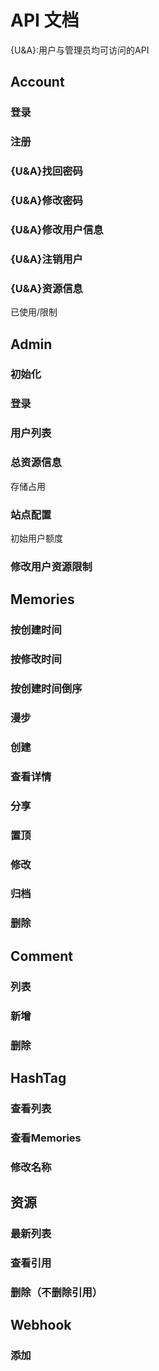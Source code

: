 # API 文档

{U&A}:用户与管理员均可访问的API

## Account

### 登录

### 注册

### {U&A}找回密码

### {U&A}修改密码

### {U&A}修改用户信息

### {U&A}注销用户

### {U&A}资源信息

已使用/限制

## Admin

### 初始化

### 登录

### 用户列表

### 总资源信息

存储占用

### 站点配置

初始用户额度

### 修改用户资源限制

## Memories

### 按创建时间

### 按修改时间

### 按创建时间倒序

### 漫步

### 创建

### 查看详情

### 分享

### 置顶

### 修改

### 归档

### 删除

## Comment

### 列表

### 新增

### 删除

## HashTag

### 查看列表

### 查看Memories

### 修改名称

## 资源

### 最新列表

### 查看引用

### 删除（不删除引用）

## Webhook

### 添加